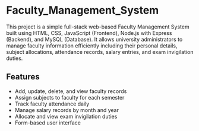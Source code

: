 # Faculty_Management_System
This project is a simple full-stack web-based Faculty Management System built using HTML, CSS, JavaScript (Frontend), Node.js with Express (Backend), and MySQL (Database). 
It allows university administrators to manage faculty information efficiently including their personal details, subject allocations, attendance records, salary entries, and exam invigilation duties.

## Features
* Add, update, delete, and view faculty records
* Assign subjects to faculty for each semester
* Track faculty attendance daily
* Manage salary records by month and year
* Allocate and view exam invigilation duties
* Form-based user interface
